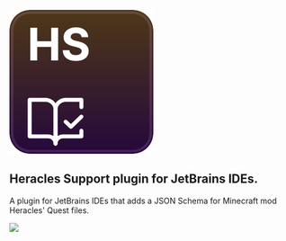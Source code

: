 ![](https://raw.githubusercontent.com/FooterManDev/heracles-jetbrains/master/src/main/resources/META-INF/pluginIcon.svg)
## Heracles Support plugin for JetBrains IDEs.

A plugin for JetBrains IDEs that adds a JSON Schema for Minecraft mod Heracles' Quest files.

[![](https://plugins.jetbrains.com/embeddable/install/24450)](https://plugins.jetbrains.com/plugin/24450)

